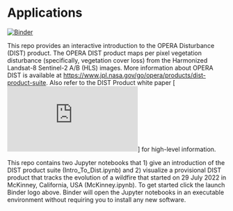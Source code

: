 # Applications

[![Binder](https://mybinder.org/badge_logo.svg)](https://mybinder.org/v2/gh/OPERA-Cal-Val/OPERA_Applications.git/main)


This repo provides an interactive introduction to the OPERA Disturbance (DIST) product. The OPERA DIST product maps per pixel vegetation disturbance (specifically, vegetation cover loss) from the Harmonized Landsat-8 Sentinel-2 A/B (HLS) images. More information about OPERA DIST is available at https://www.jpl.nasa.gov/go/opera/products/dist-product-suite. Also refer to the DIST Product white paper [![here](https://d2pn8kiwq2w21t.cloudfront.net/documents/finalDIST_URS306040.pdf)] for high-level information.

This repo contains two Jupyter notebooks that 1) give an introduction of the DIST product suite (Intro_To_Dist.ipynb) and 2) visualize a provisional DIST product that tracks the evolution of a wildfire that started on 29 July 2022 in McKinney, California, USA (McKinney.ipynb). To get started click the launch Binder logo above. Binder will open the Jupyter notebooks in an executable environment without requiring you to install any new software. 
